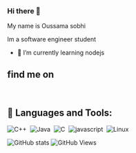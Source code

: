 ### Hi there 👋
My name is Oussama sobhi

Im a software engineer student
- 🌱 I’m currently learning nodejs

## find me on


<br />

## 🧰 Languages and Tools:
![C++](https://img.shields.io/badge/-C++-05122A?style=flat&logo=C%2B%2B&logoColor=00599C)&nbsp;
![Java](https://img.shields.io/badge/Java-%23150458.svg?style=flat&logo=java&logoColor=orange)&nbsp;
![C](https://img.shields.io/badge/-C-05122A?style=flat&logo=c)&nbsp;
![javascript](https://img.shields.io/badge/Javascript-276DC3?style=flat&logo=javascript&logoColor=blue&color=0B2C4A)&nbsp;
![Linux](https://img.shields.io/badge/Linux-121011?style=flat&logo=gnu-bash&logoColor=white)
<br>



![GitHub stats](https://github-readme-stats.vercel.app/api?username=oussamasobhi&show_icons=true&theme=tokyonight)
![GitHub Views](https://komarev.com/ghpvc/?username=oussamasobhi&color=FAC151)

